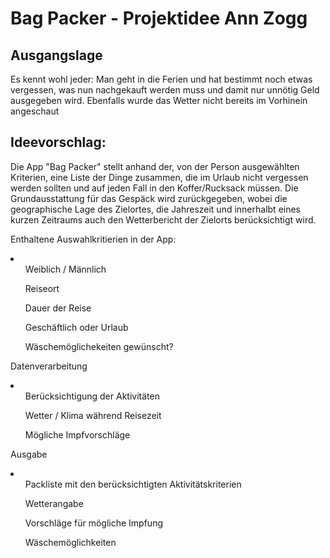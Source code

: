 <!DOCTYPE html>
<html lang="de">
    <head>
        <meta charset="utf-8">
        <title>Projektvorschlag</title>
        <link rel="stylesheet" href="{{ url_for('static', filename='main.css') }}">
    </head>
    <body>
        <h1>Bag Packer - Projektidee Ann Zogg</h1>
        
<h2>Ausgangslage</h2>
        <p></p>
        <p>Es kennt wohl jeder: Man geht in die Ferien und hat bestimmt noch etwas vergessen, was nun nachgekauft werden muss und damit nur unnötig Geld ausgegeben wird. Ebenfalls wurde das Wetter nicht bereits im Vorhinein angeschaut</p>

<h2>Ideevorschlag: </h2>
        <p> Die App "Bag Packer" stellt anhand der, von der Person ausgewählten Kriterien, eine Liste der Dinge zusammen, die im Urlaub nicht vergessen werden sollten und auf jeden Fall in den Koffer/Rucksack müssen. Die Grundausstattung für das Gespäck wird zurückgegeben, wobei die geographische Lage des Zielortes, die Jahreszeit und innerhalbt eines kurzen Zeitraums auch den Wetterbericht der Zielorts berücksichtigt wird.</p>

<p>Enthaltene Auswahlkritierien in der App: </p>
    	<li>
    		<ol>Weiblich / Männlich</ol>
    		<ol>Reiseort</ol>
    		<ol>Dauer der Reise</ol>   
    		<ol>Geschäftlich oder Urlaub</ol> 
    		<ol>Wäschemöglichekeiten gewünscht?</ol>
    	</li> 
    	<p>Datenverarbeitung</p>
    	<li><ol>Berücksichtigung der Aktivitäten</ol>
    		<ol>Wetter / Klima während Reisezeit</ol>
    		<ol>Mögliche Impfvorschläge</ol></li>
    	<p>Ausgabe</p> 
    	<li>
    		<ol>Packliste mit den berücksichtigten Aktivitätskriterien</ol>
			<ol>Wetterangabe</ol>
    		<ol>Vorschläge für mögliche Impfung</ol>
    		<ol>Wäschemöglichkeiten</ol>
    	</li>    
    </body>
</html>
